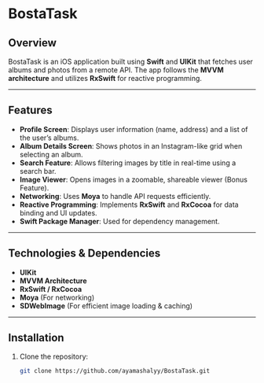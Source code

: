 # BostaTask

## Overview
BostaTask is an iOS application built using **Swift** and **UIKit** that fetches user albums and photos from a remote API. The app follows the **MVVM architecture** and utilizes **RxSwift** for reactive programming.

---

## Features
- **Profile Screen**: Displays user information (name, address) and a list of the user’s albums.
- **Album Details Screen**: Shows photos in an Instagram-like grid when selecting an album.
- **Search Feature**: Allows filtering images by title in real-time using a search bar.
- **Image Viewer**: Opens images in a zoomable, shareable viewer (Bonus Feature).
- **Networking**: Uses **Moya** to handle API requests efficiently.
- **Reactive Programming**: Implements **RxSwift** and **RxCocoa** for data binding and UI updates.
- **Swift Package Manager**: Used for dependency management.

---

## Technologies & Dependencies
- **UIKit**
- **MVVM Architecture**
- **RxSwift / RxCocoa**
- **Moya** (For networking)
- **SDWebImage** (For efficient image loading & caching)

---

## Installation
1. Clone the repository:
   ```sh
   git clone https://github.com/ayamashalyy/BostaTask.git
